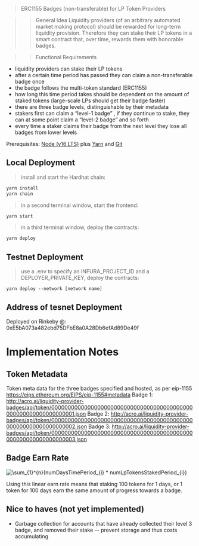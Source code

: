 > ERC1155 Badges (non-transferable) for LP Token Providers 

>> General Idea
Liquidity providers (of an arbitrary automated market making protocol) should be rewarded for long-term liquidity provision. Therefore they can stake their LP tokens in a smart contract that, over time, rewards them with honorable badges.

>> Functional Requirements
- liquidity providers can stake their LP tokens
- after a certain time period has passed they can claim a non-transferable badge once
- the badge follows the multi-token standard (ERC1155)
- how long this time period takes should be dependent on the amount of staked tokens (large-scale LPs should get their badge faster)
- there are three badge levels, distinguishable by their metadata
- stakers first can claim a “level-1 badge” , if they continue to stake, they can at some point claim a “level-2 badge” and so forth
- every time a staker claims their badge from the next level they lose all badges from lower levels


Prerequisites: [Node (v16 LTS)](https://nodejs.org/en/download/) plus [Yarn](https://classic.yarnpkg.com/en/docs/install/) and [Git](https://git-scm.com/downloads)

## Local Deployment

> install and start the Hardhat chain:

```bash
yarn install
yarn chain
```

> in a second terminal window, start the frontend:

```bash
yarn start
```

> in a third terminal window, deploy the contracts:

```bash
yarn deploy
```

## Testnet Deployment 
> use a .env to specify an INFURA_PROJECT_ID and a DEPLOYER_PRIVATE_KEY, deploy the contracts:

```
yarn deploy --network [network name]
```


## Address of tesnet Deployment 
Deployed on Rinkeby @: 0xE5bA073a482ebd75DFbE8a0A28Db6efAd89De49f


# Implementation Notes 


## Token Metadata
Token meta data for the three badges specified and hosted, as per eip-1155 https://eips.ethereum.org/EIPS/eip-1155#metadata
Badge 1: http://acro.ai/liquidity-provider-badges/api/token/0000000000000000000000000000000000000000000000000000000000000001.json
Badge 2: http://acro.ai/liquidity-provider-badges/api/token/0000000000000000000000000000000000000000000000000000000000000002.json
Badge 3: http://acro.ai/liquidity-provider-badges/api/token/0000000000000000000000000000000000000000000000000000000000000003.json


## Badge Earn Rate 
<img src="https://latex.codecogs.com/svg.image?\sum_{1}^{n}(numDaysTimePeriod_{i}&space;*&space;numLpTokensStakedPeriod_{i})" title="\sum_{1}^{n}(numDaysTimePeriod_{i} * numLpTokensStakedPeriod_{i})" />

Using this linear earn rate means that staking 100 tokens for 1 days, or 1 token for 100 days earn the same amount of progress towards a badge.  


## Nice to haves (not yet implemented)
- Garbage collection for accounts that have already collected their level 3 badge, and removed their stake -- prevent storage and thus costs accumulating 
